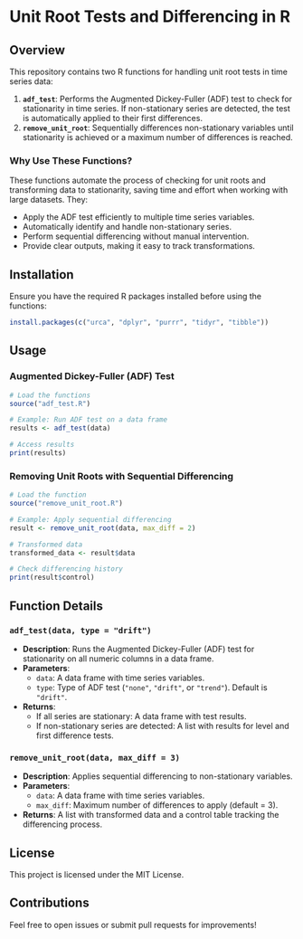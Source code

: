 # Unit Root Tests and Differencing in R

## Overview
This repository contains two R functions for handling unit root tests in time series data:

1. **`adf_test`**: Performs the Augmented Dickey-Fuller (ADF) test to check for stationarity in time series. If non-stationary series are detected, the test is automatically applied to their first differences.
2. **`remove_unit_root`**: Sequentially differences non-stationary variables until stationarity is achieved or a maximum number of differences is reached.

### Why Use These Functions?
These functions automate the process of checking for unit roots and transforming data to stationarity, saving time and effort when working with large datasets. They:
- Apply the ADF test efficiently to multiple time series variables.
- Automatically identify and handle non-stationary series.
- Perform sequential differencing without manual intervention.
- Provide clear outputs, making it easy to track transformations.

## Installation
Ensure you have the required R packages installed before using the functions:

```r
install.packages(c("urca", "dplyr", "purrr", "tidyr", "tibble"))
```

## Usage
### Augmented Dickey-Fuller (ADF) Test

```r
# Load the functions
source("adf_test.R")

# Example: Run ADF test on a data frame
results <- adf_test(data)

# Access results
print(results)
```

### Removing Unit Roots with Sequential Differencing

```r
# Load the function
source("remove_unit_root.R")

# Example: Apply sequential differencing
result <- remove_unit_root(data, max_diff = 2)

# Transformed data
transformed_data <- result$data

# Check differencing history
print(result$control)
```

## Function Details
### `adf_test(data, type = "drift")`
- **Description**: Runs the Augmented Dickey-Fuller (ADF) test for stationarity on all numeric columns in a data frame.
- **Parameters**:
  - `data`: A data frame with time series variables.
  - `type`: Type of ADF test (`"none"`, `"drift"`, or `"trend"`). Default is `"drift"`.
- **Returns**:
  - If all series are stationary: A data frame with test results.
  - If non-stationary series are detected: A list with results for level and first difference tests.

### `remove_unit_root(data, max_diff = 3)`
- **Description**: Applies sequential differencing to non-stationary variables.
- **Parameters**:
  - `data`: A data frame with time series variables.
  - `max_diff`: Maximum number of differences to apply (default = 3).
- **Returns**: A list with transformed data and a control table tracking the differencing process.

## License
This project is licensed under the MIT License.

## Contributions
Feel free to open issues or submit pull requests for improvements!